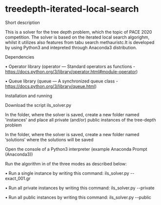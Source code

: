 # treedepth-iterated-local-search

Short description

This is a solver for the tree depth problem, which the topic of PACE 2020 competition. The solver is based on the iterated local search algorighm, whilst it utilizes also features from tabu search methauristc.It is developed by using Python3 and intepreted through Anaconda3 distribution.

Dependencies

•	Operator library (operator — Standard operators as functions - https://docs.python.org/3/library/operator.html#module-operator)

•	Queue library (queue — A synchronized queue class - https://docs.python.org/3/library/queue.html)

Installation and running

Download the script ils_solver.py

In the folder, where the solver is saved, create a new folder named 'instances' and place all private (and/or) public instances of the tree-depth problem 

In the folder, where the solver is saved, create a new folder named ‘solutions’ where the solutions will be saved

Open the console of a Python3 interpreter (example Anaconda Prompt (Anaconda3))

Run the algorithm in of the three modes as described below:

•	Run a single instance by writing this command: ils_solver.py --exact_001.gr

•	Run all private instances by writing this command: ils_solver.py --private

•	Run all public instances by writing this command: ils_solver.py --public

